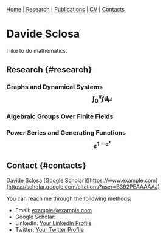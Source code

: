 [Home](#home) | [Research](#research) | [Publications](#publications) | [CV](#cv) | [Contacts](#contacts)



# Davide Sclosa

I like to do mathematics.

## Research {#research}
### Graphs and Dynamical Systems $$\int_0^\pi f \mathrm d \mu$$
### Algebraic Groups Over Finite Fields
### Power Series and Generating Functions $$e^{1-e^x}$$

## Contact {#contacts}
Davide Sclosa
[Google Scholar]([https://www.example.com](https://scholar.google.com/citations?user=B392PEAAAAAJ)




You can reach me through the following methods:

- Email: [example@example.com](mailto:example@example.com)
- Google Scholar: 
- LinkedIn: [Your LinkedIn Profile](https://www.linkedin.com/in/yourprofile/)
- Twitter: [Your Twitter Profile](https://twitter.com/yourhandle)






<script
  src="https://cdn.mathjax.org/mathjax/latest/MathJax.js?config=TeX-AMS-MML_HTMLorMML"
  type="text/javascript">
</script>




